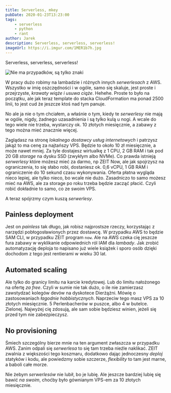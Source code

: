 ```yaml
---
title: Serverless, mkey
pubDate: 2020-01-23T13:23:00
tags:
    - serverless
    - python
    - rant
author: Jarek
description: Serverless, serverless, serverless!
imageUrl: https://i.imgur.com/1MER1b7h.jpg
---
```


Serverless, serverless, serverless!

![Nie ma przypadków, są tylko znaki](https://i.imgur.com/1MER1b7h.jpg)

W pracy dużo robimy na lambadzie i różnych innych _serwerlesach_ z AWS. Wszystko w imię oszczędności i w ogóle, samo się skaluje, jest proste i przejrzyste, _krawaty wiąże i usuwa ciąże_. Hehehe. Proste to było na początku, ale jak teraz template do stacka CloudFormation ma ponad 2500 linii, to jest cud że jeszcze ktoś nad tym panuje.

No ale ja nie o tym chciałem, a właśnie o tym, kiedy te _serwerlesy_ nie mają w ogóle, nigdy, żadnego uzasadnienia i są tylko kulą u nogi. A wcale do tego wiele nie trzeba, wystarczy ok. 10 złotych miesięcznie, a zabawy z tego można mieć znacznie więcej.

Zaglądasz na stronę _lokalnego dostawcy usług internetowych_ i patrzysz jakąż to ma cenę za najtańszy VPS. Będzie to około 10 zł miesięcznie, a może nawet mniej. Za tyle dostajesz wirtualkę z 1 CPU, 2 GB RAM i tak pod 20 GB _storage_ na dysku SSD (zwykłym albo NVMe). Co prawda istnieją _serwerlesy_ które możesz mieć za darmo, np ZEIT Now, ale jak spojrzysz na ograniczenia, to się słabo robi, dostaniesz ok. 0,6 vCPU, 1 GB RAM i ograniczenie do 10 sekund czasu wykonywania. Oferta płatna wygląda nieco lepiej, ale tylko nieco, bo wcale nie dużo. Zasadniczo to samo możesz mieć na AWS, ale za storage po roku trzeba będzie zacząć płacić. Czyli robić dokładnie to samo, co ze swoim VPS.

A teraz spójrzmy czym kuszą _serwerlesy_.

## Painless deployment

Jest on _painless_ tak długo, jak robisz najprostsze rzeczy, korzystając z narzędzi pobłogosławionych przez dostawcę. W przypadku AWS to będzie SAM CLI, w przypadku ZEIT program `now`. Ale na AWS czeka cię jeszcze fura zabawy w wyklikanie odpowiednich ról IAM dla _lambady_. Jak zrobić automatyzację deploja to napisano już wiele książek i sporo osób dzięki dochodom z tego jest rentierami w wieku 30 lat.

## Automated scaling

Ale tylko do granicy limitu na karcie kredytowej. Lub do limitu nałożonego na ofertę _za free_. Czyli w sumie nie tak dużo, o ile nie zamierzasz zawstydzać kolegów devów na dyskotece Dierżążni. Mówię o zastosowaniach _łagodnie hobbistycznych_. Naprzeciw tego masz VPS za 10 złotych miesięcznie. 5 Perlenbacherów w puszce, albo 4 w butelce. Zielonej. Najwyżej cię zdosują, ale sam sobie będziesz winien, jeżeli się przed tym nie zabezpieczysz.

## No provisioning

Śmiech szczególny bierze mnie na ten argument zwłaszcza w przypadku AWS. Zanim odpali się _serwerlesa_ to się tam trzeba nieźle naklikać. ZEIT zwalnia z większości tego koszmaru, dodatkowo dając jednoczesny _deploj_ statyków i kodu, ale powiedzmy sobie szczerze, _flexibility_ to tam jest marne, a baboli całe morze.

Nie żebym _serwerlesów_ nie lubił, bo je lubię. Ale jeszcze bardziej lubię się bawić _na swoim_, choćby było gównianym VPS-em za 10 złotych miesięcznie.
